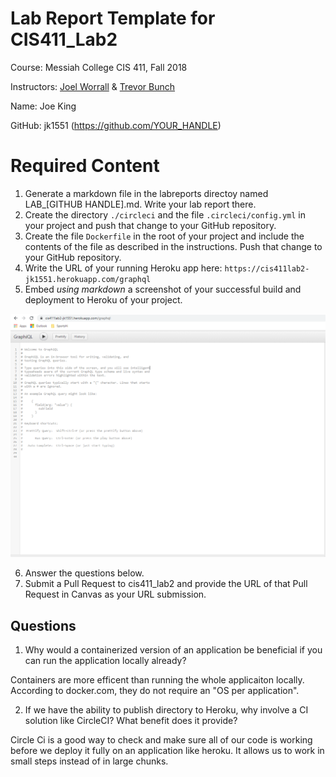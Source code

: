 # Lab Report Template for CIS411_Lab2
Course: Messiah College CIS 411, Fall 2018

Instructors: [Joel Worrall](https://github.com/tangollama) & [Trevor Bunch](https://github.com/trevordbunch)

Name: Joe King 

GitHub: jk1551 (https://github.com/YOUR_HANDLE)

# Required Content

1. Generate a markdown file in the labreports directoy named LAB_[GITHUB HANDLE].md. Write your lab report there.
2. Create the directory ```./circleci``` and the file ```.circleci/config.yml``` in your project and push that change to your GitHub repository.
3. Create the file ```Dockerfile``` in the root of your project and include the contents of the file as described in the instructions. Push that change to your GitHub repository.
4. Write the URL of your running Heroku app here: ```https://cis411lab2-jk1551.herokuapp.com/graphql```
5. Embed _using markdown_ a screenshot of your successful build and deployment to Heroku of your project.

![Screenshot of Completed Heroku App](assets/herokuapp.png)

6. Answer the questions below.
7. Submit a Pull Request to cis411_lab2 and provide the URL of that Pull Request in Canvas as your URL submission.

## Questions
1. Why would a containerized version of an application be beneficial if you can run the application locally already?

Containers are more efficent than running the whole applicaiton locally. According to docker.com, they do not require an "OS per application". 

2. If we have the ability to publish directory to Heroku, why involve a CI solution like CircleCI? What benefit does it provide?

Circle Ci is a good way to check and make sure all of our code is working before we deploy it fully on an application like heroku. It allows us to work in small steps instead of in large chunks.